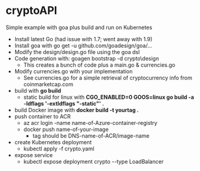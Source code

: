 # cryptoAPI
Simple example with goa plus build and run on Kubernetes

* Install latest Go (had issue with 1.7; went away with 1.9)
* Install goa with go get -u github.com/goadesign/goa/...
* Modify the design/design.go file using the goa dsl
* Code generation with: goagen bootstrap -d crypto\design
  * This creates a bunch of code plus a main.go & currencies.go
* Modify currencies.go with your implementation
  * See currencies.go for a simple retrieval of cryptocurrency info from coinmarketcap.com
* build with **go build**
  * static build for linux with **CGO_ENABLED=0 GOOS=linux go build -a -ldflags '-extldflags "-static"' .**
* build Docker image with **docker build -t yourtag .**
* push container to ACR
  * az acr login -name name-of-Azure-container-registry
  * docker push name-of-your-image
    * tag should be DNS-name-of-ACR/image-name
 * create Kubernetes deployment
   * kubectl apply -f crypto.yaml
 * expose service
   * kubectl expose deployment crypto --type LoadBalancer
